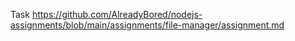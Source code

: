 Task https://github.com/AlreadyBored/nodejs-assignments/blob/main/assignments/file-manager/assignment.md
